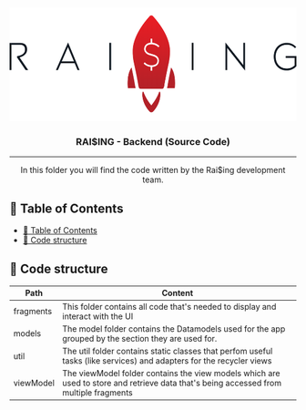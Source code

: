 <p align="center">
  <a href="" rel="noopener">
 <img width=550px height=200px src="../../../../../docs-resources/raising_schrift.PNG" alt="Project logo"></a>
</p>

<h3 align="center">RAI$ING - Backend (Source Code)</h3>

---

<p align="center"> In this folder you will find the code written by the Rai$ing development team.
    <br> 
</p>

## 📝 Table of Contents
- [📝 Table of Contents](#-table-of-contents)
- [🏁 Code structure <a name = "code_structure"></a>](#-code-structure)

## 🏁 Code structure <a name = "code_structure"></a>
| Path | Content |
|---|---|
fragments | This folder contains all code that's needed to display and interact with the UI
models | The model folder contains the Datamodels used for the app grouped by the section they are used for.
util | The util folder contains static classes that perfom useful tasks (like services) and adapters for the recycler views
viewModel | The viewModel folder contains the view models which are used to store and retrieve data that's being accessed from multiple fragments
